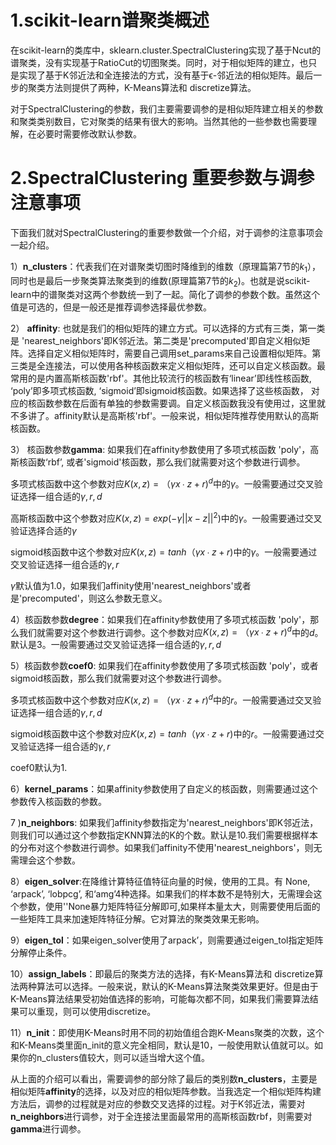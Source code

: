 # 1.scikit-learn谱聚类概述
在scikit-learn的类库中，sklearn.cluster.SpectralClustering实现了基于Ncut的谱聚类，没有实现基于RatioCut的切图聚类。同时，对于相似矩阵的建立，也只是实现了基于K邻近法和全连接法的方式，没有基于ϵ-邻近法的相似矩阵。最后一步的聚类方法则提供了两种，K-Means算法和 discretize算法。

对于SpectralClustering的参数，我们主要需要调参的是相似矩阵建立相关的参数和聚类类别数目，它对聚类的结果有很大的影响。当然其他的一些参数也需要理解，在必要时需要修改默认参数。

# 2.SpectralClustering 重要参数与调参注意事项
下面我们就对SpectralClustering的重要参数做一个介绍，对于调参的注意事项会一起介绍。

1）**n_clusters**：代表我们在对谱聚类切图时降维到的维数（原理篇第7节的$k_1$），同时也是最后一步聚类算法聚类到的维数(原理篇第7节的$k_2$)。也就是说scikit-learn中的谱聚类对这两个参数统一到了一起。简化了调参的参数个数。虽然这个值是可选的，但是一般还是推荐调参选择最优参数。

2） **affinity**: 也就是我们的相似矩阵的建立方式。可以选择的方式有三类，第一类是 'nearest_neighbors'即K邻近法。第二类是'precomputed'即自定义相似矩阵。选择自定义相似矩阵时，需要自己调用set_params来自己设置相似矩阵。第三类是全连接法，可以使用各种核函数来定义相似矩阵，还可以自定义核函数。最常用的是内置高斯核函数'rbf'。其他比较流行的核函数有‘linear’即线性核函数, ‘poly’即多项式核函数, ‘sigmoid’即sigmoid核函数。如果选择了这些核函数， 对应的核函数参数在后面有单独的参数需要调。自定义核函数我没有使用过，这里就不多讲了。affinity默认是高斯核'rbf'。一般来说，相似矩阵推荐使用默认的高斯核函数。

3） 核函数参数**gamma**: 如果我们在affinity参数使用了多项式核函数 'poly'，高斯核函数‘rbf’, 或者'sigmoid'核函数，那么我们就需要对这个参数进行调参。

多项式核函数中这个参数对应$K(x,z)=（γx∙z+r)^d$中的$γ$。一般需要通过交叉验证选择一组合适的$γ,r,d$

高斯核函数中这个参数对应$K(x,z)=exp(−γ||x−z||^2)$中的$γ$。一般需要通过交叉验证选择合适的$γ$

sigmoid核函数中这个参数对应$K(x,z)=tanh（γx∙z+r)$中的$γ$。一般需要通过交叉验证选择一组合适的$γ,r$

$γ$默认值为1.0，如果我们affinity使用'nearest_neighbors'或者是'precomputed'，则这么参数无意义。

4）核函数参数**degree**：如果我们在affinity参数使用了多项式核函数 'poly'，那么我们就需要对这个参数进行调参。这个参数对应$K(x,z)=（γx∙z+r)^d$中的$d$。默认是3。一般需要通过交叉验证选择一组合适的$γ,r,d$

5）核函数参数**coef0**: 如果我们在affinity参数使用了多项式核函数 'poly'，或者sigmoid核函数，那么我们就需要对这个参数进行调参。

多项式核函数中这个参数对应$K(x,z)=（γx∙z+r)^d$中的$r$。一般需要通过交叉验证选择一组合适的$γ,r,d$

sigmoid核函数中这个参数对应$K(x,z)=tanh（γx∙z+r)$中的$r$。一般需要通过交叉验证选择一组合适的$γ,r$

coef0默认为1.

6）**kernel_params**：如果affinity参数使用了自定义的核函数，则需要通过这个参数传入核函数的参数。

7 )**n_neighbors**: 如果我们affinity参数指定为'nearest_neighbors'即K邻近法，则我们可以通过这个参数指定KNN算法的K的个数。默认是10.我们需要根据样本的分布对这个参数进行调参。如果我们affinity不使用'nearest_neighbors'，则无需理会这个参数。

8）**eigen_solver**:在降维计算特征值特征向量的时候，使用的工具。有 None, ‘arpack’, ‘lobpcg’, 和‘amg’4种选择。如果我们的样本数不是特别大，无需理会这个参数，使用''None暴力矩阵特征分解即可,如果样本量太大，则需要使用后面的一些矩阵工具来加速矩阵特征分解。它对算法的聚类效果无影响。

9）**eigen_tol**：如果eigen_solver使用了arpack’，则需要通过eigen_tol指定矩阵分解停止条件。

10）**assign_labels**：即最后的聚类方法的选择，有K-Means算法和 discretize算法两种算法可以选择。一般来说，默认的K-Means算法聚类效果更好。但是由于K-Means算法结果受初始值选择的影响，可能每次都不同，如果我们需要算法结果可以重现，则可以使用discretize。

11）**n_init**：即使用K-Means时用不同的初始值组合跑K-Means聚类的次数，这个和K-Means类里面n_init的意义完全相同，默认是10，一般使用默认值就可以。如果你的n_clusters值较大，则可以适当增大这个值。

从上面的介绍可以看出，需要调参的部分除了最后的类别数**n_clusters**，主要是相似矩阵**affinity**的选择，以及对应的相似矩阵参数。当我选定一个相似矩阵构建方法后，调参的过程就是对应的参数交叉选择的过程。对于K邻近法，需要对**n_neighbors**进行调参，对于全连接法里面最常用的高斯核函数rbf，则需要对**gamma**进行调参。